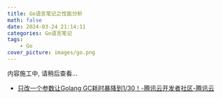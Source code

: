 ```yaml
---
title: Go语言笔记之性能分析
math: false
date: 2024-03-24 21:14:11
categories: Go语言笔记
tags: 
    - Go
cover_picture: images/go.png
---
```


内容施工中, 请稍后查看...





- [只改一个参数让Golang GC耗时暴降到1/30！-腾讯云开发者社区-腾讯云](https://cloud.tencent.com/developer/article/2356881)